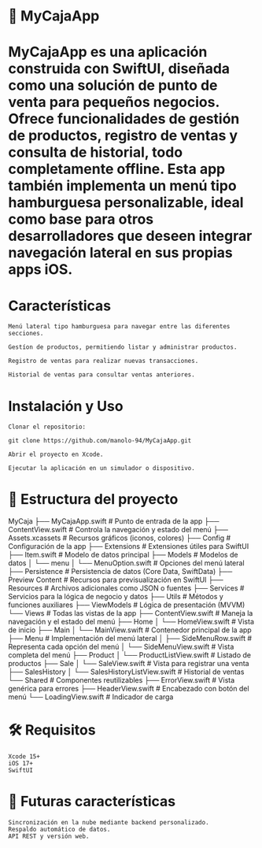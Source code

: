 # 📱 MyCajaApp

# MyCajaApp es una aplicación construida con SwiftUI, diseñada como una solución de punto de venta para pequeños negocios. Ofrece funcionalidades de gestión de productos, registro de ventas y consulta de historial, todo completamente offline. Esta app también implementa un menú tipo hamburguesa personalizable, ideal como base para otros desarrolladores que deseen integrar navegación lateral en sus propias apps iOS.

# Características

    Menú lateral tipo hamburguesa para navegar entre las diferentes secciones.

    Gestíon de productos, permitiendo listar y administrar productos.

    Registro de ventas para realizar nuevas transacciones.

    Historial de ventas para consultar ventas anteriores.
    
# Instalación y Uso

    Clonar el repositorio:

    git clone https://github.com/manolo-94/MyCajaApp.git

    Abrir el proyecto en Xcode.
    
    Ejecutar la aplicación en un simulador o dispositivo.

# 📁 Estructura del proyecto
MyCaja
├── MyCajaApp.swift            # Punto de entrada de la app
├── ContentView.swift          # Controla la navegación y estado del menú
├── Assets.xcassets            # Recursos gráficos (iconos, colores)
├── Config                     # Configuración de la app
├── Extensions                 # Extensiones útiles para SwiftUI
├── Item.swift                 # Modelo de datos principal
├── Models                     # Modelos de datos
│   └── menu
│       └── MenuOption.swift   # Opciones del menú lateral
├── Persistence                # Persistencia de datos (Core Data, SwiftData)
├── Preview Content            # Recursos para previsualización en SwiftUI
├── Resources                  # Archivos adicionales como JSON o fuentes
├── Services                   # Servicios para la lógica de negocio y datos
├── Utils                      # Métodos y funciones auxiliares
├── ViewModels                 # Lógica de presentación (MVVM)
└── Views                      # Todas las vistas de la app
    ├── ContentView.swift      # Maneja la navegación y el estado del menú
    ├── Home
    │   └── HomeView.swift     # Vista de inicio
    ├── Main
    │   └── MainView.swift     # Contenedor principal de la app
    ├── Menu                   # Implementación del menú lateral
    │   ├── SideMenuRow.swift  # Representa cada opción del menú
    │   └── SideMenuView.swift # Vista completa del menú
    ├── Product
    │   └── ProductListView.swift # Listado de productos
    ├── Sale
    │   └── SaleView.swift     # Vista para registrar una venta
    ├── SalesHistory
    │   └── SalesHistoryListView.swift # Historial de ventas
    └── Shared                 # Componentes reutilizables
        ├── ErrorView.swift    # Vista genérica para errores
        ├── HeaderView.swift   # Encabezado con botón del menú
        └── LoadingView.swift  # Indicador de carga


# 🛠️ Requisitos
    Xcode 15+
    iOS 17+
    SwiftUI

# 🔄 Futuras características
    Sincronización en la nube mediante backend personalizado.
    Respaldo automático de datos.
    API REST y versión web.
